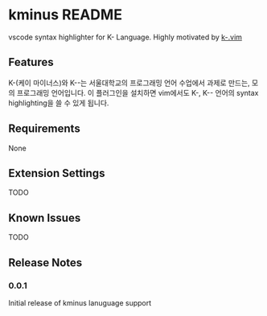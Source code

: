 # kminus README

vscode syntax highlighter for K- Language.
Highly motivated by [k-.vim](https://github.com/simnalamburt/k-.vim)

## Features

K-(케이 마이너스)와 K--는 서울대학교의 프로그래밍 언어 수업에서 과제로 만드는, 모의 프로그래밍 언어입니다. 이 플러그인을 설치하면 vim에서도 K-, K-- 언어의 syntax highlighting을 쓸 수 있게 됩니다.

## Requirements

None

## Extension Settings

TODO

## Known Issues

TODO

## Release Notes

### 0.0.1

Initial release of kminus lanuguage support
